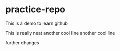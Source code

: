 # practice-repo
This is a demo to learn github

This is really neat
another cool line
another cool line

further changes
